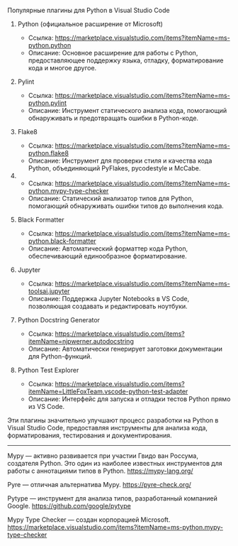 Популярные плагины для Python в Visual Studio Code

1. Python (официальное расширение от Microsoft)
   - Ссылка: https://marketplace.visualstudio.com/items?itemName=ms-python.python
   - Описание: Основное расширение для работы с Python, предоставляющее поддержку языка, отладку, форматирование кода и многое другое.

2. Pylint
   - Ссылка: https://marketplace.visualstudio.com/items?itemName=ms-python.pylint
   - Описание: Инструмент статического анализа кода, помогающий обнаруживать и предотвращать ошибки в Python-коде.

3. Flake8
   - Ссылка: https://marketplace.visualstudio.com/items?itemName=ms-python.flake8
   - Описание: Инструмент для проверки стиля и качества кода Python, объединяющий PyFlakes, pycodestyle и McCabe.

4.  
   - Ссылка: https://marketplace.visualstudio.com/items?itemName=ms-python.mypy-type-checker
   - Описание: Статический анализатор типов для Python, помогающий обнаруживать ошибки типов до выполнения кода.

5. Black Formatter
   - Ссылка: https://marketplace.visualstudio.com/items?itemName=ms-python.black-formatter
   - Описание: Автоматический форматтер кода Python, обеспечивающий единообразное форматирование.

6. Jupyter
   - Ссылка: https://marketplace.visualstudio.com/items?itemName=ms-toolsai.jupyter
   - Описание: Поддержка Jupyter Notebooks в VS Code, позволяющая создавать и редактировать ноутбуки.

7. Python Docstring Generator
   - Ссылка: https://marketplace.visualstudio.com/items?itemName=njpwerner.autodocstring
   - Описание: Автоматически генерирует заготовки документации для Python-функций.

8. Python Test Explorer
   - Ссылка: https://marketplace.visualstudio.com/items?itemName=LittleFoxTeam.vscode-python-test-adapter
   - Описание: Интерфейс для запуска и отладки тестов Python прямо из VS Code.

Эти плагины значительно улучшают процесс разработки на Python в Visual Studio Code, предоставляя инструменты для анализа кода, форматирования, тестирования и документирования.


--------------------------------------------------------------------------------

Mypy — активно развивается при участии Гвидо ван Россума, создателя Python. Это один из наиболее известных инструментов для работы с аннотациями типов в Python.
https://mypy-lang.org/


Pyre — отличная альтернатива Mypy.
https://pyre-check.org/


Pytype — инструмент для анализа типов, разработанный компанией Google.
https://github.com/google/pytype


Mypy Type Checker — создан корпорацией Microsoft.
https://marketplace.visualstudio.com/items?itemName=ms-python.mypy-type-checker